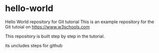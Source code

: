# hello-world
Hello World repository for Git tutorial
This is an example repository for the Git tutoial on https://www.w3schools.com

This repository is built step by step in the tutorial.

its uncludes steps for github
